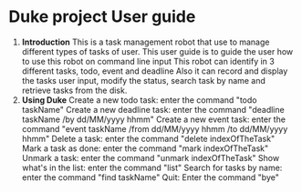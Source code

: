# Duke project User guide
1. **Introduction**
	This is a task management robot that use to manage different types of tasks of user.
	This user guide is to guide the user how to use this robot on command line input
	This robot can identify in 3 different tasks, todo, event and deadline
	Also it can record and display the tasks user input, modify the status, search task by name and retrieve tasks from the disk.
2. **Using Duke**
	Create a new todo task: enter the command "todo taskName"
	Create a new deadline task: enter the command "deadline taskName /by dd/MM/yyyy hhmm"
	Create a new event task: enter the command "event taskName /from dd/MM/yyyy hhmm /to dd/MM/yyyy hhmm"
	Delete a task: enter the command "delete indexOfTheTask"
	Mark a task as done: enter the command "mark indexOfTheTask"
	Unmark a task: enter the command "unmark indexOfTheTask"
	Show what's in the list: enter the command "list"
	Search for tasks by name: enter the command "find taskName"
	Quit: Enter the command "bye"


